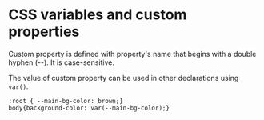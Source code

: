 # CSS variables and custom properties

Custom property is defined with property's name that begins with a double hyphen (--).
It is case-sensitive.

The value of custom property can be used in other declarations using `var()`.

```
:root { --main-bg-color: brown;}
body{background-color: var(--main-bg-color);}
```